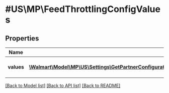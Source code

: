 # #US\MP\FeedThrottlingConfigValues

## Properties

Name | Type | Description | Notes
------------ | ------------- | ------------- | -------------
**values** | [**\Walmart\Model\MP\US\Settings\GetPartnerConfigurations200ResponseConfigurationsInnerAnyOf1ConfigurationValuesInner[]**](GetPartnerConfigurations200ResponseConfigurationsInnerAnyOf1ConfigurationValuesInner.md) | List of feed throttling configurations | [optional]


[[Back to Model list]](../) [[Back to API list]](../../Api/US/MP) [[Back to README]](../../README.md)

